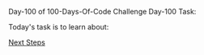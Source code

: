 Day-100 of 100-Days-Of-Code Challenge
Day-100 Task:

Today's task is to learn about:


[Next Steps](https://nextjs.org/learn/dashboard-app/next-steps)





